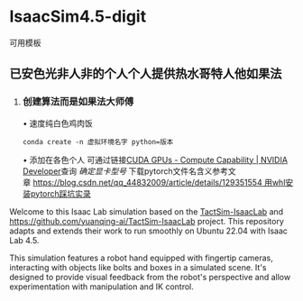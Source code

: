 # IsaacSim4.5-digit


可用模板

## **已安色光非人非的个人个人提供热水哥特人他如果法**

1. ### 创建算法而是如果法大师傅

   • 速度纯白色鸡肉饭

   ```
   conda create -n 虚拟环境名字 python=版本
   ```

   • 添加在各色个人
   可通过链接[CUDA GPUs - Compute Capability | NVIDIA Developer](https://developer.nvidia.com/cuda-gpus)查询
   *确定显卡型号*
   下载pytorch文件名含义参考文章 https://blog.csdn.net/qq_44832009/article/details/129351554 用whl安装pytorch踩坑实录
   
Welcome to this Isaac Lab simulation based on the [TactSim-IsaacLab](https://github.com/WilliamBonilla62/TactSim-IsaacLab_4_5?tab=readme-ov-file#digit-robot-simulation-in-isaac-lab-45) and https://github.com/yuanqing-ai/TactSim-IsaacLab project. This repository adapts and extends their work to run smoothly on Ubuntu 22.04 with Isaac Lab 4.5.

This simulation features a robot hand equipped with fingertip cameras, interacting with objects like bolts and boxes in a simulated scene. It's designed to provide visual feedback from the robot's perspective and allow experimentation with manipulation and IK control.
